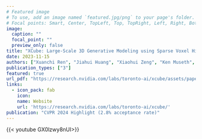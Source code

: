 ```yaml
---
# Featured image
# To use, add an image named `featured.jpg/png` to your page's folder.
# Focal points: Smart, Center, TopLeft, Top, TopRight, Left, Right, BottomLeft, Bottom, BottomRight.
image:
  caption: ""
  focal_point: ""
  preview_only: false
title: "XCube: Large-Scale 3D Generative Modeling using Sparse Voxel Hierarchies"
date: 2023-11-15
authors: ["Xuanchi Ren", "Jiahui Huang", "Xiaohui Zeng", "Ken Museth", "Sanja Fidler", "Francis Williams"]
publication_types: ["3"]
featured: true
url_pdf: "https://research.nvidia.com/labs/toronto-ai/xcube/assets/paper.pdf"
links:
  - icon_pack: fab
    icon: 
    name: Website
    url: 'https://research.nvidia.com/labs/toronto-ai/xcube/'
publication: "CVPR 2024 Highlight (2.8% acceptance rate)"
---
```


{{< youtube GX0lzwy8nUI>}}